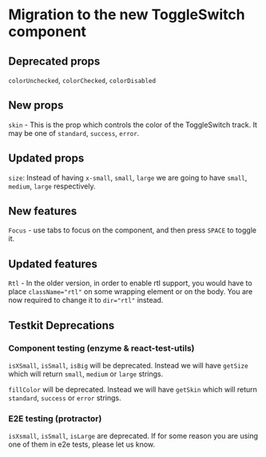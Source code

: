 # Migration to the new ToggleSwitch component

## Deprecated props
`colorUnchecked`,
`colorChecked`,
`colorDisabled`

## New props
`skin` - This is the prop which controls the color of the ToggleSwitch track. 
It may be one of `standard`, `success`, `error`.

## Updated props
`size`: Instead of having `x-small`, `small`, `large` we are going to have `small`, `medium`, `large` respectively.

## New features
`Focus` - use tabs to focus on the component, and then press `SPACE` to toggle it.

## Updated features
`Rtl` - In the older version, in order to enable rtl support, you would have to place `className="rtl"` on some wrapping element or on the body. You are now required to change it to `dir="rtl"` instead.

## Testkit Deprecations
### Component testing (enzyme & react-test-utils)

`isXSmall`, `isSmall`, `isBig` will be deprecated.
Instead we will have `getSize` which will return `small`, `medium` or `large` strings.

`fillColor` will be deprecated. Instead we will have `getSkin` which will return `standard`, `success` or `error` strings.

### E2E testing (protractor)
`isXsmall`, `isSmall`, `isLarge` are deprecated.
If for some reason you are using one of them in e2e tests, please let us know.
